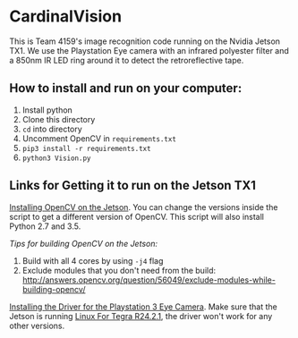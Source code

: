# CardinalVision
This is Team 4159's image recognition code running on the Nvidia Jetson TX1. We use the Playstation Eye camera with an infrared polyester filter and a 850nm IR LED ring around it to detect the retroreflective tape.

## How to install and run on your computer:
1. Install python
2. Clone this directory
3. `cd` into directory
4. Uncomment OpenCV in `requirements.txt`
5. `pip3 install -r requirements.txt`
6. `python3 Vision.py`

## Links for Getting it to run on the Jetson TX1

[Installing OpenCV on the Jetson](https://github.com/jetsonhacks/buildOpenCVTX1/). You can change the versions inside the script to get a different version of OpenCV. This script will also install Python 2.7 and 3.5.

_Tips for building OpenCV on the Jetson:_

1) Build with all 4 cores by using `-j4` flag
2) Exclude modules that you don't need from the build: http://answers.opencv.org/question/56049/exclude-modules-while-building-opencv/

[Installing the Driver for the Playstation 3 Eye Camera](https://github.com/jetsonhacks/installPlayStationEyeTX1). Make sure that the Jetson is running [Linux For Tegra R24.2.1](https://developer.nvidia.com/embedded/linux-tegra-r2421), the driver won't work for any other versions.
